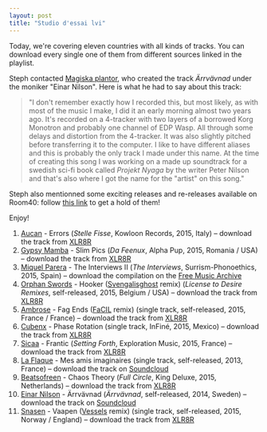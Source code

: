```yaml
---
layout: post
title: "Studio d'essai lvi"
---
```


Today, we're covering eleven countries with all kinds of tracks. You can download every single one of them from different sources linked in the playlist.

Steph contacted [Magiska plantor](https://soundcloud.com/mxps), who created the track *Ärrvävnad* under the moniker "Einar Nilson". Here is what he had to say about this track:

> "I don't remember exactly how I recorded this, but most likely, as with most of the music I make, I did it an early morning almost two years ago.
> It's recorded on a 4-tracker with two layers of a borrowed Korg Monotron and probably one channel of EDP Wasp. All through some delays and distortion from the 4-tracker. It was also slightly pitched before transferring it to the computer.
> I like to have different aliases and this is probably the only track I made under this name. At the time of creating this song I was working on a made up soundtrack for a swedish sci-fi book called *Projekt Nyaga* by the writer Peter Nilson and that's also where I got the name for the "artist" on this song."

Steph also mentionned some exciting releases and re-releases available on Room40: follow [this link](http://emporium.room40.org/) to get a hold of them!

Enjoy!

1. [Aucan](http://musicbrainz.org/artist/c39d82bb-c487-4baf-8318-131a32890c13) - Errors (_Stelle Fisse_, Kowloon Records, 2015, Italy) – download the track from [XLR8R](https://www.xlr8r.com/mp3/2015/11/aucan-errors/)
1. [Gypsy Mamba](http://musicbrainz.org/artist/a1ce04b1-1fe4-4208-976e-13446939bc65) - Slim Pics (_Da Feenux_, Alpha Pup, 2015, Romania / USA) – download the track from [XLR8R](https://www.xlr8r.com/mp3/2015/12/gypsy-mamba-slim-pics/)
1. [Miquel Parera](http://musicbrainz.org/artist/53feee64-79ed-4504-abbb-047fe32e1f17) - The Interviews II (_The Interviews_, Surrism-Phonoethics, 2015, Spain) – download the compilation on the [Free Music Archive](http://freemusicarchive.org/music/Jaan_Patterson_and_Friends/)
1. [Orphan Swords](http://musicbrainz.org/artist/8d602156-8760-45ba-980b-2d92cdc81083) - Hooker ([Svengalisghost](http://musicbrainz.org/artist/5b5551df-3298-4ab9-9bbe-07de419c5815) remix) (_License to Desire Remixes_, self-released, 2015, Belgium / USA) – download the track from [XLR8R](https://www.xlr8r.com/mp3/2015/11/orphan-swords-hooker-svengalisghost-remix/)
1. [Ambrose](http://musicbrainz.org/artist/0d60da7c-995c-44ba-8f6a-b4ace05d5a13) - Fag Ends ([FaCIL](http://musicbrainz.org/artist/6db13183-1e27-4713-8cf3-a72e0a1f83c8) remix) (single track, self-released, 2015, France / France) – download the track from [XLR8R](https://www.xlr8r.com/mp3/2015/11/ambrose-fag-ends-facil-remix/)
1. [Cubenx](http://musicbrainz.org/artist/5fb3a817-29b8-4e33-929e-44f876368f6f) - Phase Rotation (single track, InFiné, 2015, Mexico) – download the track from [XLR8R](https://www.xlr8r.com/mp3/2015/11/cubenx-phase-rotation/)
1. [Sicaa](http://musicbrainz.org/artist/cdb63b2a-ba16-436e-ab90-5753fd331c81) - Frantic (_Setting Forth_, Exploration Music, 2015, France) – download the track from [XLR8R](https://www.xlr8r.com/mp3/2015/11/sicaa-frantic/)
1. [La Flaque](http://musicbrainz.org/release/d8f2bedc-616c-4d5f-9550-d1301b2a1769) - Mes amis imaginaires (single track, self-released, 2013, France) – download the track on [Soundcloud](https://soundcloud.com/laflaque/mes-amis-imaginaires)
1. [Beatsofreen](http://musicbrainz.org/artist/36f92b57-47d6-4abd-8981-a59f7ad8d7cb) - Chaos Theory (_Full Circle_, King Deluxe, 2015, Netherlands) – download the track from [XLR8R](https://www.xlr8r.com/mp3/2015/11/beatsofreen-chaos-theory/)
1. [Einar Nilson](http://musicbrainz.org/artist/f5c06dbc-8463-40d5-bc6e-6e12a37230e9) - Ärrvävnad (_Ärrvävnad_, self-released, 2014, Sweden) – download the track on [Soundcloud](https://soundcloud.com/mxps/einar-nilson-arrvavnad)
1. [Snasen](http://musicbrainz.org/artist/9f80c77f-2e67-4bf1-9eec-15f4582a0ac3) - Vaapen ([Vessels](http://musicbrainz.org/artist/46e2ea0e-b023-4ba6-b43a-d95615d7b6cd) remix) (single track, self-released, 2015, Norway / England) – download the track from [XLR8R](https://www.xlr8r.com/mp3/2015/11/snasen-vaapen-vessels-remix/)